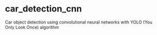 # car_detection_cnn
Car object detection using convolutional neural networks with YOLO (You Only Look Once) algorithm
